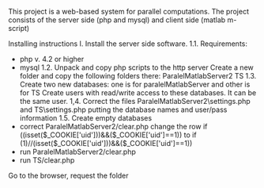 This project is a web-based system for parallel computations. The project consists of the server side (php and mysql) and client side (matlab m-script)

Installing instructions
I. Install the server side software.
1.1. Requirements:
 - php v. 4.2 or higher
 - mysql
1.2. Unpack and copy php scripts to the http server 
 Create a new folder and copy the following folders there:
ParalelMatlabServer2 
TS
1.3. Create two new databases: one is for paralelMatlabServer and other is for TS
Create users with read/write access to these databases. It can be the same user.
1,4. Correct the files 
ParalelMatlabServer2\settings.php 
and 
TS\settings.php
putting the database names and user/pass information
1.5. Create empty databases
- correct ParalelMatlabServer2/clear.php change the row  if ((isset($_COOKIE['uid']))&&($_COOKIE['uid']==1)) to  if (1)//(isset($_COOKIE['uid']))&&($_COOKIE['uid']==1))
- run ParalelMatlabServer2/clear.php
- run TS/clear.php

Go to the browser, request the folder 

